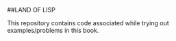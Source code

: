 ##LAND OF LISP

This repository contains code associated while trying out examples/problems in this book.
